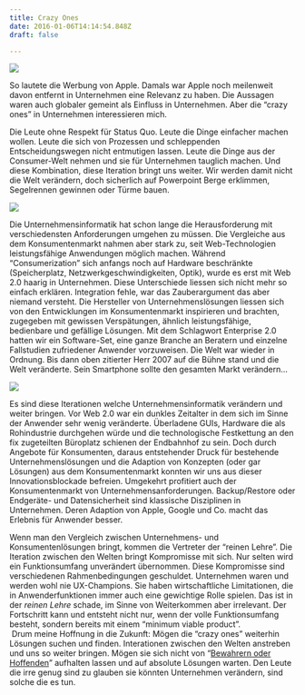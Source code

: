 ```yaml
---
title: Crazy Ones
date: 2016-01-06T14:14:54.848Z
draft: false

---
```


![](https://cdn-images-1.medium.com/max/800/0*QHS4YvD38tguIwJP.jpg)

So lautete die Werbung von Apple. Damals war Apple noch meilenweit davon entfernt in Unternehmen eine Relevanz zu haben. Die Aussagen waren auch globaler gemeint als Einfluss in Unternehmen. Aber die “crazy ones” in Unternehmen interessieren mich.

Die Leute ohne Respekt für Status Quo. Leute die Dinge einfacher machen wollen. Leute die sich von Prozessen und schleppenden Entscheidungswegen nicht entmutigen lassen. Leute die Dinge aus der Consumer-Welt nehmen und sie für Unternehmen tauglich machen. Und diese Kombination, diese Iteration bringt uns weiter. Wir werden damit nicht die Welt verändern, doch sicherlich auf Powerpoint Berge erklimmen, Segelrennen gewinnen oder Türme bauen.

![](https://cdn-images-1.medium.com/max/800/0*Ragr8rLwnwqimxx2.jpg)

Die Unternehmensinformatik hat schon lange die Herausforderung mit verschiedensten Anforderungen umgehen zu müssen. Die Vergleiche aus dem Konsumentenmarkt nahmen aber stark zu, seit Web-Technologien leistungsfähige Anwendungen möglich machen. Während “Consumerization” sich anfangs noch auf Hardware beschränkte (Speicherplatz, Netzwerkgeschwindigkeiten, Optik), wurde es erst mit Web 2.0 haarig in Unternehmen. Diese Unterschiede liessen sich nicht mehr so einfach erklären. Integration fehle, war das Zauberargument das aber niemand versteht. Die Hersteller von Unternehmenslösungen liessen sich von den Entwicklungen im Konsumentenmarkt inspirieren und brachten, zugegeben mit gewissen Verspätungen, ähnlich leistungsfähige, bedienbare und gefällige Lösungen. Mit dem Schlagwort Enterprise 2.0 hatten wir ein Software-Set, eine ganze Branche an Beratern und einzelne Fallstudien zufriedener Anwender vorzuweisen. Die Welt war wieder in Ordnung. Bis dann oben zitierter Herr 2007 auf die Bühne stand und die Welt veränderte. Sein Smartphone sollte den gesamten Markt verändern…

![](https://cdn-images-1.medium.com/max/800/0*wbQ3itHFb6lm8OKE.jpg)

Es sind diese Iterationen welche Unternehmensinformatik verändern und weiter bringen. Vor Web 2.0 war ein dunkles Zeitalter in dem sich im Sinne der Anwender sehr wenig veränderte. Überladene GUIs, Hardware die als Rohindustrie durchgehen würde und die technologische Festkettung an den fix zugeteilten Büroplatz schienen der Endbahnhof zu sein. Doch durch Angebote für Konsumenten, daraus entstehender Druck für bestehende Unternehmenslösungen und die Adaption von Konzepten (oder gar Lösungen) aus dem Konsumentenmarkt konnten wir uns aus dieser Innovationsblockade befreien. Umgekehrt profitiert auch der Konsumentenmarkt von Unternehmensanforderungen. Backup/Restore oder Endgeräte- und Datensicherheit sind klassische Disziplinen in Unternehmen. Deren Adaption von Apple, Google und Co. macht das Erlebnis für Anwender besser.

Wenn man den Vergleich zwischen Unternehmens- und Konsumentenlösungen bringt, kommen die Vertreter der “reinen Lehre”. Die Iteration zwischen den Welten bringt Kompromisse mit sich. Nur selten wird ein Funktionsumfang unverändert übernommen. Diese Kompromisse sind verschiedenen Rahmenbedingungen geschuldet. Unternehmen waren und werden wohl nie UX-Champions. Sie haben wirtschaftliche Limitationen, die in Anwenderfunktionen immer auch eine gewichtige Rolle spielen. Das ist in der _reinen Lehre_ schade, im Sinne von Weiterkommen aber irrelevant. Der Fortschritt kann und entsteht nicht nur, wenn der volle Funktionsumfang besteht, sondern bereits mit einem “minimum viable product”.   
 Drum meine Hoffnung in die Zukunft: Mögen die “crazy ones” weiterhin Lösungen suchen und finden. Interationen zwischen den Welten anstreben und uns so weiter bringen. Mögen sie sich nicht von “[Bewahrern oder Hoffenden](http://www.fime.ch/article/reiter-der-itkalypse.html)” aufhalten lassen und auf absolute Lösungen warten. Den Leute die irre genug sind zu glauben sie könnten Unternehmen verändern, sind solche die es tun.
